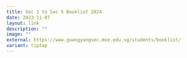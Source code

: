 ```yaml
---
title: Sec 1 to Sec 5 Booklist 2024
date: 2023-11-07
layout: link
description: ""
image: ""
external: https://www.guangyangsec.moe.edu.sg/students/booklist/
variant: tiptap
---
```

